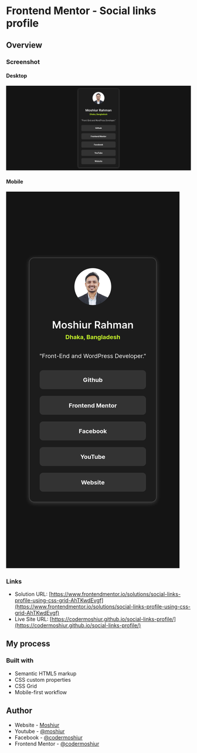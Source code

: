 # Frontend Mentor - Social links profile

## Overview

### Screenshot

#### Desktop

![](./design/desktop-design.png)

#### Mobile

![](./design/mobile-design.png)

### Links

- Solution URL: [https://www.frontendmentor.io/solutions/social-links-profile-using-css-grid-AhTKwdEvgf](https://www.frontendmentor.io/solutions/social-links-profile-using-css-grid-AhTKwdEvgf)
- Live Site URL: [https://codermoshiur.github.io/social-links-profile/](https://codermoshiur.github.io/social-links-profile/)

## My process

### Built with

- Semantic HTML5 markup
- CSS custom properties
- CSS Grid
- Mobile-first workflow

## Author

- Website - [Moshiur](https://codersfoundation.com)
- Youtube - [@moshiur](https://www.youtube.com/moshiur)
- Facebook - [@codermoshiur](https://www.facebook.com/codermoshiur)
- Frontend Mentor - [@codermoshiur](https://www.frontendmentor.io/profile/codermoshiur)
